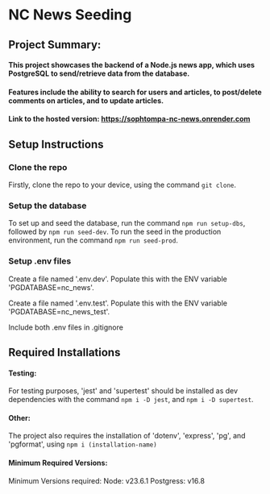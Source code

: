 # NC News Seeding

## Project Summary:

#### This project showcases the backend of a Node.js news app, which uses PostgreSQL to send/retrieve data from the database. 
#### Features include the ability to search for users and articles, to post/delete comments on articles, and to update articles.
#### Link to the hosted version: https://sophtompa-nc-news.onrender.com

## Setup Instructions

### Clone the repo
Firstly, clone the repo to your device, using the command ```git clone```.

### Setup the database
To set up and seed the database, run the command ```npm run setup-dbs```, followed by ```npm run seed-dev```.
To run the seed in the production environment, run the command ```npm run seed-prod```.

### Setup .env files
Create a file named '.env.dev'.
Populate this with the ENV variable 'PGDATABASE=nc_news'.

Create a file named '.env.test'.
Populate this with the ENV variable 'PGDATABASE=nc_news_test'.

Include both .env files in .gitignore

## Required Installations

#### Testing: 
For testing purposes, 'jest' and 'supertest' should be installed as dev dependencies with the command ```npm i -D jest```, and ```npm i -D supertest```.

#### Other:
The project also requires the installation of 'dotenv', 'express', 'pg', and 'pgformat', using ```npm i (installation-name)```

#### Minimum Required Versions:

Minimum Versions required:
Node: v23.6.1
Postgress: v16.8